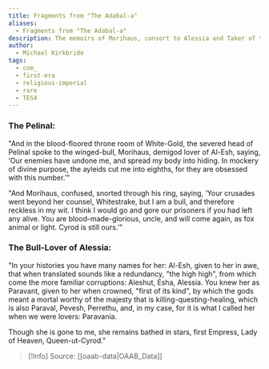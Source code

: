 ```yaml
---
title: Fragments from "The Adabal-a"
aliases:
  - Fragments from "The Adabal-a"
description: The memoirs of Morihaus, consort to Alessia and Taker of the Citadel.
author:
  - Michael Kirkbride
tags:
  - com_
  - first-era
  - religious-imperial
  - rare
  - TES4
---
```

### The Pelinal:  
"And in the blood-floored throne room of White-Gold, the severed head of Pelinal spoke to the winged-bull, Morihaus, demigod lover of Al-Esh, saying, ‘Our enemies have undone me, and spread my body into hiding. In mockery of divine purpose, the ayleids cut me into eighths, for they are obsessed with this number.’"  
  
"And Morihaus, confused, snorted through his ring, saying, ‘Your crusades went beyond her counsel, Whitestrake, but I am a bull, and therefore reckless in my wit. I think I would go and gore our prisoners if you had left any alive. You are blood-made-glorious, uncle, and will come again, as fox animal or light. Cyrod is still ours.’"  
  
### The Bull-Lover of Alessia:  
"In your histories you have many names for her: Al-Esh, given to her in awe, that when translated sounds like a redundancy, "the high high", from which come the more familiar corruptions: Aleshut, Esha, Alessia. You knew her as Paravant, given to her when crowned, "first of its kind", by which the gods meant a mortal worthy of the majesty that is killing-questing-healing, which is also Paraval, Pevesh, Perrethu, and, in my case, for it is what I called her when we were lovers: Paravania.  
  
Though she is gone to me, she remains bathed in stars, first Empress, Lady of Heaven, Queen-ut-Cyrod."

> [!Info]
> Source: [[oaab-data|OAAB_Data]]